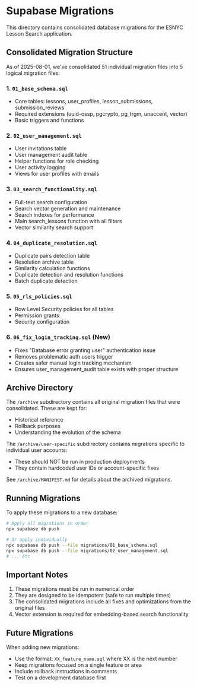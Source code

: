 # Supabase Migrations

This directory contains consolidated database migrations for the ESNYC Lesson Search application.

## Consolidated Migration Structure

As of 2025-08-01, we've consolidated 51 individual migration files into 5 logical migration files:

### 1. `01_base_schema.sql`
- Core tables: lessons, user_profiles, lesson_submissions, submission_reviews
- Required extensions (uuid-ossp, pgcrypto, pg_trgm, unaccent, vector)
- Basic triggers and functions

### 2. `02_user_management.sql`
- User invitations table
- User management audit table
- Helper functions for role checking
- User activity logging
- Views for user profiles with emails

### 3. `03_search_functionality.sql`
- Full-text search configuration
- Search vector generation and maintenance
- Search indexes for performance
- Main search_lessons function with all filters
- Vector similarity search support

### 4. `04_duplicate_resolution.sql`
- Duplicate pairs detection table
- Resolution archive table
- Similarity calculation functions
- Duplicate detection and resolution functions
- Batch duplicate detection

### 5. `05_rls_policies.sql`
- Row Level Security policies for all tables
- Permission grants
- Security configuration

### 6. `06_fix_login_tracking.sql` (New)
- Fixes "Database error granting user" authentication issue
- Removes problematic auth.users trigger
- Creates safer manual login tracking mechanism
- Ensures user_management_audit table exists with proper structure

## Archive Directory

The `/archive` subdirectory contains all original migration files that were consolidated. These are kept for:
- Historical reference
- Rollback purposes
- Understanding the evolution of the schema

The `/archive/user-specific` subdirectory contains migrations specific to individual user accounts:
- These should NOT be run in production deployments
- They contain hardcoded user IDs or account-specific fixes

See `/archive/MANIFEST.md` for details about the archived migrations.

## Running Migrations

To apply these migrations to a new database:

```bash
# Apply all migrations in order
npx supabase db push

# Or apply individually
npx supabase db push --file migrations/01_base_schema.sql
npx supabase db push --file migrations/02_user_management.sql
# ... etc
```

## Important Notes

1. These migrations must be run in numerical order
2. They are designed to be idempotent (safe to run multiple times)
3. The consolidated migrations include all fixes and optimizations from the original files
4. Vector extension is required for embedding-based search functionality

## Future Migrations

When adding new migrations:
- Use the format: `XX_feature_name.sql` where XX is the next number
- Keep migrations focused on a single feature or area
- Include rollback instructions in comments
- Test on a development database first